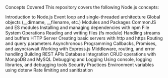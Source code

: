 Concepts Covered
This repository covers the following Node.js concepts:

Introduction to Node.js
Event loop and single-threaded architecture
Global objects (__dirname, __filename, etc.)
Modules and Packages
CommonJS and ES modules
Installing and managing dependencies with npm
File System Operations
Reading and writing files (fs module)
Handling streams and buffers
HTTP Server
Creating basic servers with http and https
Routing and query parameters
Asynchronous Programming
Callbacks, Promises, and async/await
Working with Express.js
Middleware, routing, and error handling
Building REST APIs
Database Integration
CRUD operations with MongoDB and MySQL
Debugging and Logging
Using console, logging libraries, and debugging tools
Security Practices
Environment variables using dotenv
Rate limiting and sanitization
